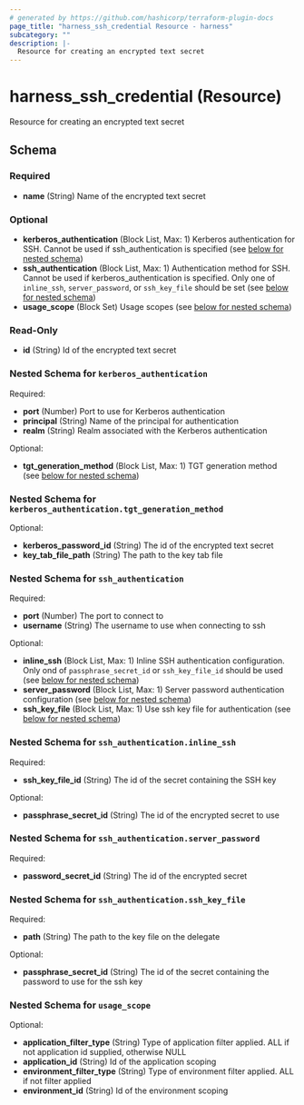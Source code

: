 ```yaml
---
# generated by https://github.com/hashicorp/terraform-plugin-docs
page_title: "harness_ssh_credential Resource - harness"
subcategory: ""
description: |-
  Resource for creating an encrypted text secret
---
```


# harness_ssh_credential (Resource)

Resource for creating an encrypted text secret



<!-- schema generated by tfplugindocs -->
## Schema

### Required

- **name** (String) Name of the encrypted text secret

### Optional

- **kerberos_authentication** (Block List, Max: 1) Kerberos authentication for SSH. Cannot be used if ssh_authentication is specified (see [below for nested schema](#nestedblock--kerberos_authentication))
- **ssh_authentication** (Block List, Max: 1) Authentication method for SSH. Cannot be used if kerberos_authentication is specified. Only one of `inline_ssh`, `server_password`, or `ssh_key_file` should be set (see [below for nested schema](#nestedblock--ssh_authentication))
- **usage_scope** (Block Set) Usage scopes (see [below for nested schema](#nestedblock--usage_scope))

### Read-Only

- **id** (String) Id of the encrypted text secret

<a id="nestedblock--kerberos_authentication"></a>
### Nested Schema for `kerberos_authentication`

Required:

- **port** (Number) Port to use for Kerberos authentication
- **principal** (String) Name of the principal for authentication
- **realm** (String) Realm associated with the Kerberos authentication

Optional:

- **tgt_generation_method** (Block List, Max: 1) TGT generation method (see [below for nested schema](#nestedblock--kerberos_authentication--tgt_generation_method))

<a id="nestedblock--kerberos_authentication--tgt_generation_method"></a>
### Nested Schema for `kerberos_authentication.tgt_generation_method`

Optional:

- **kerberos_password_id** (String) The id of the encrypted text secret
- **key_tab_file_path** (String) The path to the key tab file



<a id="nestedblock--ssh_authentication"></a>
### Nested Schema for `ssh_authentication`

Required:

- **port** (Number) The port to connect to
- **username** (String) The username to use when connecting to ssh

Optional:

- **inline_ssh** (Block List, Max: 1) Inline SSH authentication configuration. Only ond of `passphrase_secret_id` or `ssh_key_file_id` should be used (see [below for nested schema](#nestedblock--ssh_authentication--inline_ssh))
- **server_password** (Block List, Max: 1) Server password authentication configuration (see [below for nested schema](#nestedblock--ssh_authentication--server_password))
- **ssh_key_file** (Block List, Max: 1) Use ssh key file for authentication (see [below for nested schema](#nestedblock--ssh_authentication--ssh_key_file))

<a id="nestedblock--ssh_authentication--inline_ssh"></a>
### Nested Schema for `ssh_authentication.inline_ssh`

Required:

- **ssh_key_file_id** (String) The id of the secret containing the SSH key

Optional:

- **passphrase_secret_id** (String) The id of the encrypted secret to use


<a id="nestedblock--ssh_authentication--server_password"></a>
### Nested Schema for `ssh_authentication.server_password`

Required:

- **password_secret_id** (String) The id of the encrypted secret


<a id="nestedblock--ssh_authentication--ssh_key_file"></a>
### Nested Schema for `ssh_authentication.ssh_key_file`

Required:

- **path** (String) The path to the key file on the delegate

Optional:

- **passphrase_secret_id** (String) The id of the secret containing the password to use for the ssh key



<a id="nestedblock--usage_scope"></a>
### Nested Schema for `usage_scope`

Optional:

- **application_filter_type** (String) Type of application filter applied. ALL if not application id supplied, otherwise NULL
- **application_id** (String) Id of the application scoping
- **environment_filter_type** (String) Type of environment filter applied. ALL if not filter applied
- **environment_id** (String) Id of the environment scoping


